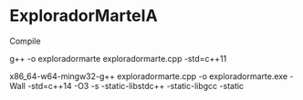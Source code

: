 # ExploradorMarteIA

Compile

g++ -o exploradormarte exploradormarte.cpp -std=c++11

x86_64-w64-mingw32-g++ exploradormarte.cpp -o exploradormarte.exe -Wall -std=c++14 -O3 -s -static-libstdc++ -static-libgcc -static 